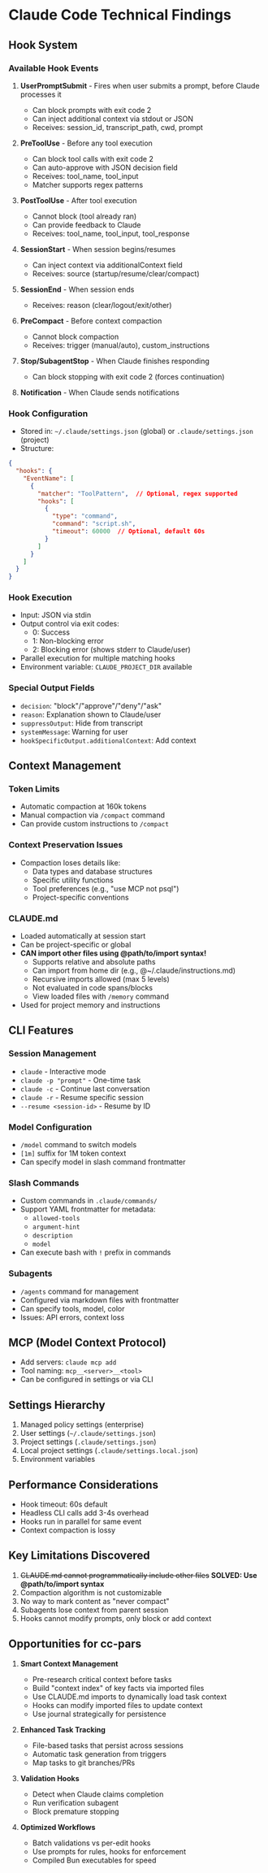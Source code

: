 # Claude Code Technical Findings

## Hook System

### Available Hook Events
1. **UserPromptSubmit** - Fires when user submits a prompt, before Claude processes it
   - Can block prompts with exit code 2
   - Can inject additional context via stdout or JSON
   - Receives: session_id, transcript_path, cwd, prompt

2. **PreToolUse** - Before any tool execution
   - Can block tool calls with exit code 2  
   - Can auto-approve with JSON decision field
   - Receives: tool_name, tool_input
   - Matcher supports regex patterns

3. **PostToolUse** - After tool execution
   - Cannot block (tool already ran)
   - Can provide feedback to Claude
   - Receives: tool_name, tool_input, tool_response

4. **SessionStart** - When session begins/resumes
   - Can inject context via additionalContext field
   - Receives: source (startup/resume/clear/compact)

5. **SessionEnd** - When session ends
   - Receives: reason (clear/logout/exit/other)

6. **PreCompact** - Before context compaction
   - Cannot block compaction
   - Receives: trigger (manual/auto), custom_instructions

7. **Stop/SubagentStop** - When Claude finishes responding
   - Can block stopping with exit code 2 (forces continuation)

8. **Notification** - When Claude sends notifications

### Hook Configuration
- Stored in: `~/.claude/settings.json` (global) or `.claude/settings.json` (project)
- Structure:
```json
{
  "hooks": {
    "EventName": [
      {
        "matcher": "ToolPattern",  // Optional, regex supported
        "hooks": [
          {
            "type": "command",
            "command": "script.sh",
            "timeout": 60000  // Optional, default 60s
          }
        ]
      }
    ]
  }
}
```

### Hook Execution
- Input: JSON via stdin
- Output control via exit codes:
  - 0: Success
  - 1: Non-blocking error
  - 2: Blocking error (shows stderr to Claude/user)
- Parallel execution for multiple matching hooks
- Environment variable: `CLAUDE_PROJECT_DIR` available

### Special Output Fields
- `decision`: "block"/"approve"/"deny"/"ask"
- `reason`: Explanation shown to Claude/user
- `suppressOutput`: Hide from transcript
- `systemMessage`: Warning for user
- `hookSpecificOutput.additionalContext`: Add context

## Context Management

### Token Limits
- Automatic compaction at 160k tokens
- Manual compaction via `/compact` command
- Can provide custom instructions to `/compact`

### Context Preservation Issues
- Compaction loses details like:
  - Data types and database structures
  - Specific utility functions
  - Tool preferences (e.g., "use MCP not psql")
  - Project-specific conventions

### CLAUDE.md
- Loaded automatically at session start
- Can be project-specific or global
- **CAN import other files using @path/to/import syntax!**
  - Supports relative and absolute paths
  - Can import from home dir (e.g., @~/.claude/instructions.md)
  - Recursive imports allowed (max 5 levels)
  - Not evaluated in code spans/blocks
  - View loaded files with `/memory` command
- Used for project memory and instructions

## CLI Features

### Session Management
- `claude` - Interactive mode
- `claude -p "prompt"` - One-time task
- `claude -c` - Continue last conversation
- `claude -r` - Resume specific session
- `--resume <session-id>` - Resume by ID

### Model Configuration
- `/model` command to switch models
- `[1m]` suffix for 1M token context
- Can specify model in slash command frontmatter

### Slash Commands
- Custom commands in `.claude/commands/`
- Support YAML frontmatter for metadata:
  - `allowed-tools`
  - `argument-hint`
  - `description`
  - `model`
- Can execute bash with `!` prefix in commands

### Subagents
- `/agents` command for management
- Configured via markdown files with frontmatter
- Can specify tools, model, color
- Issues: API errors, context loss

## MCP (Model Context Protocol)
- Add servers: `claude mcp add`
- Tool naming: `mcp__<server>__<tool>`
- Can be configured in settings or via CLI

## Settings Hierarchy
1. Managed policy settings (enterprise)
2. User settings (`~/.claude/settings.json`)
3. Project settings (`.claude/settings.json`)
4. Local project settings (`.claude/settings.local.json`)
5. Environment variables

## Performance Considerations
- Hook timeout: 60s default
- Headless CLI calls add 3-4s overhead
- Hooks run in parallel for same event
- Context compaction is lossy

## Key Limitations Discovered
1. ~~CLAUDE.md cannot programmatically include other files~~ **SOLVED: Use @path/to/import syntax**
2. Compaction algorithm is not customizable
3. No way to mark content as "never compact"
4. Subagents lose context from parent session
5. Hooks cannot modify prompts, only block or add context

## Opportunities for cc-pars
1. **Smart Context Management**
   - Pre-research critical context before tasks
   - Build "context index" of key facts via imported files
   - Use CLAUDE.md imports to dynamically load task context
   - Hooks can modify imported files to update context
   - Use journal strategically for persistence

2. **Enhanced Task Tracking**
   - File-based tasks that persist across sessions
   - Automatic task generation from triggers
   - Map tasks to git branches/PRs

3. **Validation Hooks**
   - Detect when Claude claims completion
   - Run verification subagent
   - Block premature stopping

4. **Optimized Workflows**
   - Batch validations vs per-edit hooks
   - Use prompts for rules, hooks for enforcement
   - Compiled Bun executables for speed